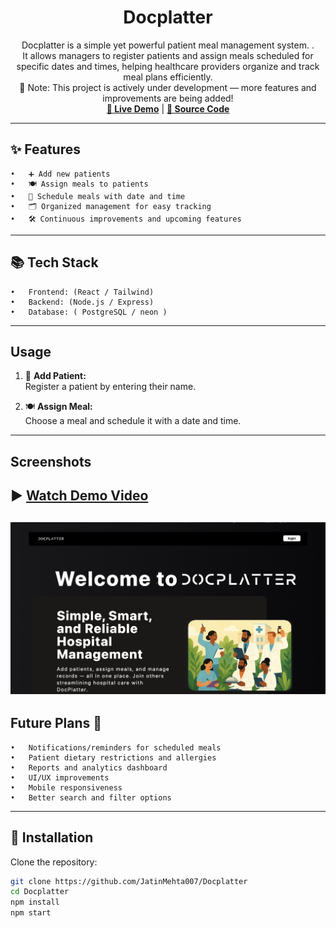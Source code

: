 

<h1 align="center">Docplatter</h1>

<p align="center">
  Docplatter is a simple yet powerful patient meal management system.
.<br />
  It allows managers to register patients and assign meals scheduled for specific dates and times, helping healthcare providers organize and track meal plans efficiently.
  <br />
  🚧 Note: This project is actively under development — more features and improvements are being added!
  <br />
<a href="https://docplatter-jatinmehta.vercel.app/"><strong>🔗 Live Demo</strong></a> |
<a href="https://github.com/JatinMehta007/Docplatter"><strong>🧠 Source Code</strong></a>
</p>

---

## ✨ Features
	•	➕ Add new patients
	•	🍽️ Assign meals to patients
	•	📅 Schedule meals with date and time
	•	🗂️ Organized management for easy tracking
	•	🛠️ Continuous improvements and upcoming features

---

## 📚 Tech Stack
	•	Frontend: (React / Tailwind)
	•	Backend: (Node.js / Express)
	•	Database: ( PostgreSQL / neon )

---

## Usage

1. 👤 **Add Patient:**  
   Register a patient by entering their name.

2. 🍽️ **Assign Meal:**  
   Choose a meal and schedule it with a date and time.

---

## Screenshots

▶️ [Watch Demo Video](https://docplatter-jatinmehta.vercel.app/video.mp4)
---
![ Screenshot](./frontend/public/image.png) 
---

## Future Plans 🚀
	•	Notifications/reminders for scheduled meals
	•	Patient dietary restrictions and allergies
	•	Reports and analytics dashboard
	•	UI/UX improvements
	•	Mobile responsiveness
	•	Better search and filter options

---

## 🚀 Installation

Clone the repository:

```bash
git clone https://github.com/JatinMehta007/Docplatter
cd Docplatter
npm install
npm start

